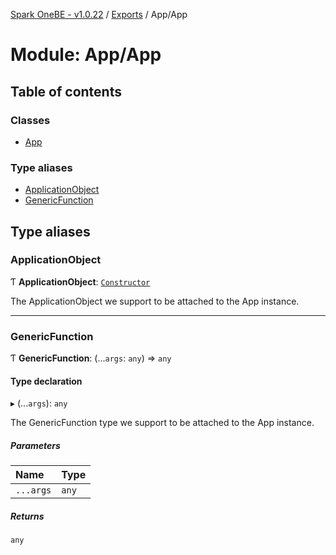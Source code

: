 [Spark OneBE - v1.0.22](../README.md) / [Exports](../modules.md) / App/App

# Module: App/App

## Table of contents

### Classes

- [App](../classes/App_App.App.md)

### Type aliases

- [ApplicationObject](App_App.md#applicationobject)
- [GenericFunction](App_App.md#genericfunction)

## Type aliases

### ApplicationObject

Ƭ **ApplicationObject**: [`Constructor`](Router_RouteTypes.md#constructor)

The ApplicationObject we support to be attached to the App instance.

___

### GenericFunction

Ƭ **GenericFunction**: (...`args`: `any`) => `any`

#### Type declaration

▸ (...`args`): `any`

The GenericFunction type we support to be attached to the App instance.

##### Parameters

| Name | Type |
| :------ | :------ |
| `...args` | `any` |

##### Returns

`any`
